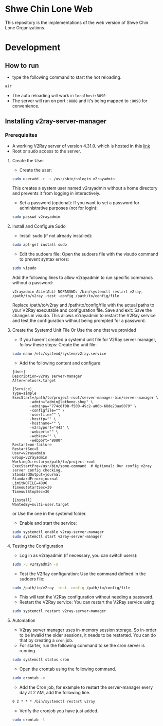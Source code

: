 # Shwe Chin Lone Web
This repository is the implementations of the web version of Shwe Chin Lone Organizations.

# Development
## How to run

- type the following command to start the hot reloading.
```bash
air
```
- The auto reloading will work in `localhost:8090`
- The server will run on port `:8888` and it's being mapped to `:8090` for convenience.

## Installing v2ray-server-manager
### Prerequisites
- A working V2Ray server of version 4.31.0. which is hosted in this [link](https://github.com/v2fly/v2ray-core/releases/tag/v4.31.0])
- Root or sudo access to the server.

1) Create the User
    - Create the user:
    ```bash
    sudo useradd -r -s /usr/sbin/nologin v2rayadmin
    ```
    This creates a system user named v2rayadmin without a home directory and prevents it from logging in interactively.


    - Set a password (optional): If you want to set a password for administrative purposes (not for login):
    ```bash
    sudo passwd v2rayadmin
    ```
2) Install and Configure Sudo
    - Install sudo (if not already installed):
    ```bash
    sudo apt-get install sudo
    ```

    - Edit the sudoers file: Open the sudoers file with the visudo command to prevent syntax errors:
    ```bash
    sudo visudo
    ```
    Add the following lines to allow v2rayadmin to run specific commands without a password:
    ```text
    v2rayadmin ALL=(ALL) NOPASSWD: /bin/systemctl restart v2ray, /path/to/v2ray -test -config /path/to/config/file
    ```
    Replace /path/to/v2ray and /path/to/config/file with the actual paths to your V2Ray executable and configuration file.
    Save and exit: Save the changes in visudo. This allows v2rayadmin to restart the V2Ray service and test the configuration without being prompted for a password.


3) Create the Systemd Unit File Or Use the one that we provided
    - If you haven't created a systemd unit file for V2Ray server manager, follow these steps:
    Create the unit file:
    ```bash
    sudo nano /etc/systemd/system/v2ray.service
    ```
    - Add the following content and configure:
    ```text
    [Unit]
    Description=v2ray server-manager
    After=network.target

    [Service]
    Type=simple
    ExecStart=/path/to/project-root/server-manager-bin/server-manager \ 
            -admin="admin@lothone.shop" \
            -adminpw="774c8f08-f500-49c2-a00b-68de23aa0070" \
            -configfile="" \
            -userfile="" \
            -hostip="" \
            -hostname="" \
            -v2rayport="443" \
            -webcert="" \
            -webkey="" \
            -webport="8080"
    Restart=on-failure
    RestartSec=5
    User=v2rayadmin
    Group=v2rayadmin
    WorkingDirectory=/path/to/project-root
    ExecStartPre=/usr/bin/some-command  # Optional: Run config v2ray server config checking.
    StandardOutput=journal
    StandardError=journal
    LimitNOFILE=4096
    TimeoutStartSec=30
    TimeoutStopSec=30

    [Install]
    WantedBy=multi-user.target
    ```
    or Use the one in the systemd folder.
    - Enable and start the service:
    ```bash
    sudo systemctl enable v2ray-server-manager
    sudo systemctl start v2ray-server-manager
    ```
4) Testing the Configuration
    - Log in as v2rayadmin (if necessary, you can switch users):
    ```bash
    sudo -u v2rayadmin -s
    ```
    - Test the V2Ray configuration: Use the command defined in the sudoers file:
    ```bash
    sudo /path/to/v2ray -test -config /path/to/config/file
    ```
    - This will test the V2Ray configuration without needing a password.
    - Restart the V2Ray service: You can restart the V2Ray service using:
    ```bash
    sudo systemctl restart v2ray-server-manager
    ```

5) Automation
    - V2ray server manager uses in-memory session storage. So in-order to be invalid the older sessions, it needs to be restarted. You can do that by creating a `cron` job.
    - For starter, run the following command to se the cron server is running
    ```bash
    sudo systemctl status cron
    ```
    - Open the crontab using the following command.
    ```bash
    sudo crontab -e
    ```
    - Add the Cron job, for example to restart the server-manager every day at 2 AM, add the following line.
    ```txt
    0 2 * * * /bin/systemctl restart v2ray
    ```
    - Verify the cronjob you have just added.
    ```bash
    sudo crontab -l
    ```
